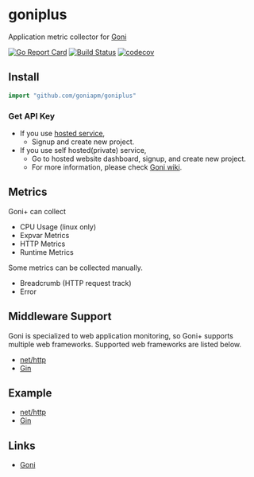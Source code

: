 # goniplus
Application metric collector for [Goni](https://github.com/goniapm/goni)

[![Go Report Card](https://goreportcard.com/badge/github.com/goniapm/goniplus)](https://goreportcard.com/report/github.com/goniapm/goniplus) [![Build Status](https://travis-ci.org/goniapm/goniplus.svg?branch=develop)](https://travis-ci.org/goniapm/goniplus) [![codecov](https://codecov.io/gh/goniapm/goniplus/branch/develop/graph/badge.svg)](https://codecov.io/gh/goniapm/goniplus)

## Install

``` go
import "github.com/goniapm/goniplus"
```

### Get API Key
* If you use [hosted service](https://dashboard.goniapm.io),
    * Signup and create new project.
* If you use self hosted(private) service,
    * Go to hosted website dashboard, signup, and create new project.
    * For more information, please check [Goni wiki](https://github.com/goniapm/goni/wiki/Install-Guide).

## Metrics

Goni+ can collect
* CPU Usage (linux only)
* Expvar Metrics
* HTTP Metrics
* Runtime Metrics

Some metrics can be collected manually.
* Breadcrumb (HTTP request track)
* Error

## Middleware Support
Goni is specialized to web application monitoring, so Goni+ supports multiple web frameworks. Supported web frameworks are listed below.

* [net/http](https://github.com/goniapm/goni/wiki/goniplus-nethttp)
* [Gin](https://github.com/goniapm/goniplus-gin)

## Example
* [net/http](https://github.com/goniapm/goni/wiki/goniplus-nethttp)
* [Gin](https://github.com/goniapm/goniplus-gin)

## Links
* [Goni](https://github.com/goniapm/goni)
